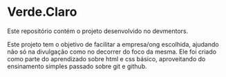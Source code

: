 # Verde.Claro
Este repositório contém o projeto desenvolvido no devmentors.

Este projeto tem o objetivo de facilitar a empresa/ong escolhida, ajudando não só na divulgação como no decorrer do foco da mesma. 
Ele foi criado como parte do aprendizado sobre html e css básico, aproveitando do ensinamento simples passado sobre git e github.